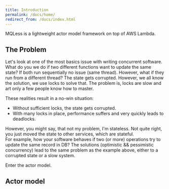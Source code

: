 ```yaml
---
title: Introduction
permalink: /docs/home/
redirect_from: /docs/index.html
---
```


MQLess is a lightweight actor model framework on top of AWS Lambda.

## The Problem

Let's look at one of the most basics issue with writing concurrent software. What do you we do if two different functions want to update the same state? If both run sequentially no issue (same thread). 
However, what if they run from a different thread? The state gets corrupted. 
However, we all know the solution, we use locks to solve that.
The problem is, locks are slow and art only a few people know how to master.

These realities result in a no-win situation:
* Without sufficient locks, the state gets corrupted.
* With many locks in place, performance suffers and very quickly leads to deadlocks.

However, you might say, that not my problem, I'm stateless.
Not quite right, you just moved the state to other services, which are stateful.  
For example, how your software behaves if two (or more) operations try to update the same record in DB?
The solutions (optimistic && pessimistic concurrency) lead to the same problem as the example above, either to a corrupted state or a slow system.

Enter the actor model.

## Actor model

